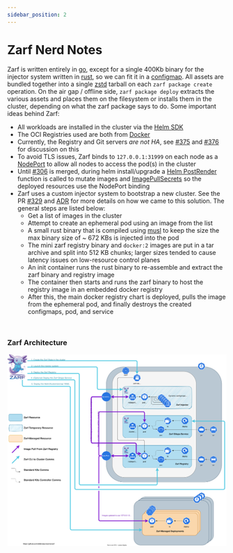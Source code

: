 ```yaml
---
sidebar_position: 2
---
```


# Zarf Nerd Notes

Zarf is written entirely in [go](https://go.dev/), except for a single 400Kb binary for the injector system written in [rust](https://www.rust-lang.org/), so we can fit it in a [configmap](https://kubernetes.io/docs/concepts/configuration/configmap/). All assets are bundled together into a single [zstd](https://facebook.github.io/zstd/) tarball on each `zarf package create` operation. On the air gap / offline side, `zarf package deploy` extracts the various assets and places them on the filesystem or installs them in the cluster, depending on what the zarf package says to do. Some important ideas behind Zarf:

- All workloads are installed in the cluster via the [Helm SDK](https://helm.sh/docs/topics/advanced/#go-sdk)
- The OCI Registries used are both from [Docker](https://github.com/distribution/distribution)
- Currently, the Registry and Git servers _are not HA_, see [#375](https://github.com/defenseunicorns/zarf/issues/376) and [#376](https://github.com/defenseunicorns/zarf/issues/376) for discussion on this
- To avoid TLS issues, Zarf binds to `127.0.0.1:31999` on each node as a [NodePort](https://kubernetes.io/docs/concepts/services-networking/service/#type-nodeport) to allow all nodes to access the pod(s) in the cluster
- Until [#306](https://github.com/defenseunicorns/zarf/pull/306) is merged, during helm install/upgrade a [Helm PostRender](https://helm.sh/docs/topics/advanced/#post-rendering) function is called to mutate images and [ImagePullSecrets](https://kubernetes.io/docs/concepts/containers/images/#specifying-imagepullsecrets-on-a-pod) so the deployed resources use the NodePort binding
- Zarf uses a custom injector system to bootstrap a new cluster. See the PR [#329](https://github.com/defenseunicorns/zarf/pull/329) and [ADR](https://github.com/defenseunicorns/zarf/blob/master/docs/adr/0003-image-injection-into-remote-clusters-without-native-support.md) for more details on how we came to this solution.  The general steps are listed below:
  - Get a list of images in the cluster
  - Attempt to create an ephemeral pod using an image from the list
  - A small rust binary that is compiled using [musl](https://www.musl-libc.org/) to keep the size the max binary size of ~ 672 KBs is injected into the pod
  - The mini zarf registry binary and `docker:2` images are put in a tar archive and split into 512 KB chunks; larger sizes tended to cause latency issues on low-resource control planes
  - An init container runs the rust binary to re-assemble and extract the zarf binary and registry image
  - The container then starts and runs the zarf binary to host the registry image in an embedded docker registry
  - After this, the main docker registry chart is deployed, pulls the image from the ephemeral pod, and finally destroys the created configmaps, pod, and service

&nbsp;
### Zarf Architecture
![Architecture Diagram](../../static/img/architecture.drawio.svg)